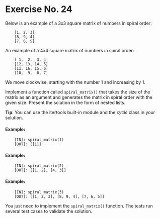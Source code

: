 # Exercise No. 24

Below is an example of a 3x3 square matrix of numbers in spiral order:

```
    [1, 2, 3]
    [8, 9, 4]
    [7, 6, 5]
```

An example of a 4x4 square matrix of numbers in spiral order:

```
    [ 1,  2,  3, 4]
    [12, 13, 14, 5]
    [11, 16, 15, 6]
    [10,  9,  8, 7]
```

We move clockwise, starting with the number 1 and increasing by 1.

Implement a function called `spiral_matrix()` that takes the size of the matrix as an argument and generates the matrix in spiral order with the given size. Present the solution in the form of nested lists.


**Tip**: You can use the itertools built-in module and the *cycle* class in your solution.


#### Example:

```
    [IN]: spiral_matrix(1)
    [OUT]: [[1]]
```

#### Example:

```
    [IN]: spiral_matrix(2)
    [OUT]: [[1, 2], [4, 3]]
```

#### Example:

```
    [IN]: spiral_matrix(3)
    [OUT]: [[1, 2, 3], [8, 9, 4], [7, 6, 5]]
```

You just need to implement the `spiral_matrix()` function. The tests run several test cases to validate the solution.